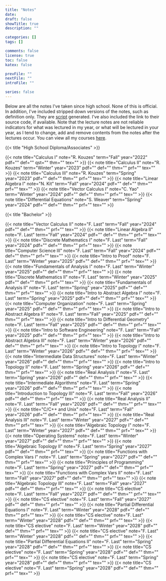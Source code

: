 ```yaml
---
title: "Notes"
date:
draft: false
showTitle: true
description: ""

categories: []
tags: []

comments: false
license: true
toc: false
katex: false

prevFile: ""
nextFile: ""
introFile: ""

series: false
---
```


Below are all the notes I've taken since high school. None of this is official.
In addition, I've included stripped down versions of the notes, such as
definition only. They are
[script](https://github.com/SingularisArt/school-setup/) generated. I've also
included the link to their source code, if available. Note that the lecture
notes are not reliable indicators for what was lectured in my year, or what
will be lectured in your year, as I tend to change, add and remove contents
from the notes after the lectures occur. You can view all my courses
[here](https://github.com/SingularisArt/LaTeX/tree/master/lecture-notes).

{{< title "High School Diploma/Associates" >}}

<div class="flex justify-center flex-row gap-5 flex-wrap">
  {{< note title="Calculus I" note="R. Kouzes" term="Fall" year="2022" pdf="" def="" qst="" thm="" tex="" >}}
  {{< note title="Calculus II" note="R. Kouzes" term="Winter" year="2023" pdf="" def="" thm="" prf="" tex="" >}}
  {{< note title="Calculus III" note="R. Kouzes" term="Spring" year="2023" pdf="" def="" thm="" prf="" tex="" >}}
  {{< note title="Linear Algebra I" note="N. Kit" term="Fall" year="2024" pdf="" def="" thm="" prf="" tex="" >}}
  {{< note title="Vector Calculus I" note="C. Yao" term="Winter" year="2024" pdf="" def="" thm="" prf="" tex="" >}}
  {{< note title="Differential Equations" note="S. Weaver" term="Spring" year="2024" pdf="" def="" thm="" prf="" tex="" >}}
</div>

{{< title "Bachelor" >}}

<div class="flex justify-center flex-row gap-5 flex-wrap">
  {{< note title="Vector Calculus II" note="F. Last" term="Fall" year="2024" pdf="" def="" thm="" prf="" tex="" >}}
  {{< note title="Linear Algebra II" note="F. Last" term="Fall" year="2024" pdf="" def="" thm="" prf="" tex="" >}}
  {{< note title="Discrete Mathematics I" note="F. Last" term="Fall" year="2024" pdf="" def="" thm="" prf="" tex="" >}}
  {{< note title="Computer Science III" note="F. Last" term="Fall" year="2024" pdf="" def="" thm="" prf="" tex="" >}}
  {{< note title="Intro to Proof" note="F. Last" term="Winter" year="2025" pdf="" def="" thm="" prf="" tex="" >}}
  {{< note title="Fundamentals of Analysis I" note="F. Last" term="Winter" year="2025" pdf="" def="" thm="" prf="" tex="" >}}
  {{< note title="Discrete Mathematics II" note="F. Last" term="Winter" year="2025" pdf="" def="" thm="" prf="" tex="" >}}
  {{< note title="Fundamentals of Analysis II" note="F. Last" term="Spring" year="2025" pdf="" def="" thm="" prf="" tex="" >}}
  {{< note title="Intro to Abstract Algebra I" note="F. Last" term="Spring" year="2025" pdf="" def="" thm="" prf="" tex="" >}}
  {{< note title="Computer Organization" note="F. Last" term="Spring" year="2025" pdf="" def="" thm="" prf="" tex="" >}}
  {{< note title="Intro to Abstract Algebra II" note="F. Last" term="Fall" year="2025" pdf="" def="" thm="" prf="" tex="" >}}
  {{< note title="Intro to Differential Geometry" note="F. Last" term="Fall" year="2025" pdf="" def="" thm="" prf="" tex="" >}}
  {{< note title="Intro to Software Engineering" note="F. Last" term="Fall" year="2025" pdf="" def="" thm="" prf="" tex="" >}}
  {{< note title="Intro to Abstract Algebra III" note="F. Last" term="Winter" year="2026" pdf="" def="" thm="" prf="" tex="" >}}
  {{< note title="Intro to Topology I" note="F. Last" term="Winter" year="2026" pdf="" def="" thm="" prf="" tex="" >}}
  {{< note title="Intermediate Data Structures" note="F. Last" term="Winter" year="2026" pdf="" def="" thm="" prf="" tex="" >}}
  {{< note title="Intro to Topology II" note="F. Last" term="Spring" year="2026" pdf="" def="" thm="" prf="" tex="" >}}
  {{< note title="Real Analysis I" note="F. Last" term="Spring" year="2026" pdf="" def="" thm="" prf="" tex="" >}}
  {{< note title="Intermediate Algorithms" note="F. Last" term="Spring" year="2026" pdf="" def="" thm="" prf="" tex="" >}}
  {{< note title="Introduction to Topology III" note="F. Last" term="Fall" year="2026" pdf="" def="" thm="" prf="" tex="" >}}
  {{< note title="Real Analysis II" note="F. Last" term="Fall" year="2026" pdf="" def="" thm="" prf="" tex="" >}}
  {{< note title="C/C++ and Unix" note="F. Last" term="Fall" year="2026" pdf="" def="" thm="" prf="" tex="" >}}
  {{< note title="Real Analysis III" note="F. Last" term="Winter" year="2027" pdf="" def="" thm="" prf="" tex="" >}}
  {{< note title="Algebraic Topology I" note="F. Last" term="Winter" year="2027" pdf="" def="" thm="" prf="" tex="" >}}
  {{< note title="Operating Systems" note="F. Last" term="Winter" year="2027" pdf="" def="" thm="" prf="" tex="" >}}
  {{< note title="Algebraic Topology II" note="F. Last" term="Spring" year="2027" pdf="" def="" thm="" prf="" tex="" >}}
  {{< note title="Functions with Complex Vars I" note="F. Last" term="Spring" year="2027" pdf="" def="" thm="" prf="" tex="" >}}
  {{< note title="Principles of Programming" note="F. Last" term="Spring" year="2027" pdf="" def="" thm="" prf="" tex="" >}}
  {{< note title="Functions with Complex Vars II" note="F. Last" term="Fall" year="2027" pdf="" def="" thm="" prf="" tex="" >}}
  {{< note title="Algebraic Topology III" note="F. Last" term="Fall" year="2027" pdf="" def="" thm="" prf="" tex="" >}}
  {{< note title="CS elective" note="F. Last" term="Fall" year="2027" pdf="" def="" thm="" prf="" tex="" >}}
  {{< note title="CS elective" note="F. Last" term="Fall" year="2027" pdf="" def="" thm="" prf="" tex="" >}}
  {{< note title="Partial Differential Equations I" note="F. Last" term="Winter" year="2028" pdf="" def="" thm="" prf="" tex="" >}}
  {{< note title="CS elective" note="F. Last" term="Winter" year="2028" pdf="" def="" thm="" prf="" tex="" >}}
  {{< note title="CS elective" note="F. Last" term="Winter" year="2028" pdf="" def="" thm="" prf="" tex="" >}}
  {{< note title="CS elective" note="F. Last" term="Winter" year="2028" pdf="" def="" thm="" prf="" tex="" >}}
  {{< note title="Partial Differential Equations II" note="F. Last" term="Spring" year="2028" pdf="" def="" thm="" prf="" tex="" >}}
  {{< note title="CS elective" note="F. Last" term="Spring" year="2028" pdf="" def="" thm="" prf="" tex="" >}}
  {{< note title="CS elective" note="F. Last" term="Spring" year="2028" pdf="" def="" thm="" prf="" tex="" >}}
  {{< note title="CS elective" note="F. Last" term="Spring" year="2028" pdf="" def="" thm="" prf="" tex="" >}}
</div>

<!-- {{< title "Master" >}} -->

<!-- {{< title "PhD" >}} -->
